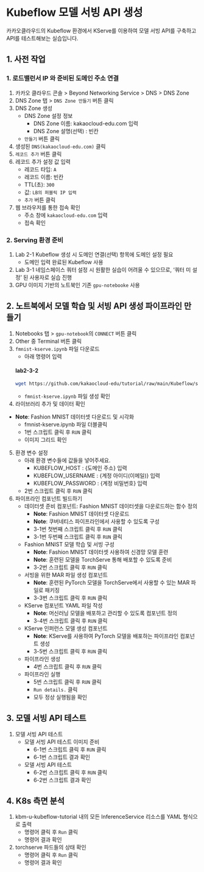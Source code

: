 # Kubeflow 모델 서빙 API 생성
카카오클라우드의 Kubeflow 환경에서 KServe를 이용하여 모델 서빙 API를 구축하고 API를 테스트해보는 실습입니다. 

## 1. 사전 작업

### 1. 로드밸런서 IP 와 준비된 도메인 주소 연결
1. 카카오 클라우드 콘솔 > Beyond Networking Service > DNS > DNS Zone
2. DNS Zone 탭 > `DNS Zone 만들기` 버튼 클릭
3.  DNS Zone 생성
    - DNS Zone 설정 정보
        - DNS Zone 이름: kakaocloud-edu.com 입력
        - DNS Zone 설명(선택) : 빈칸
    - `만들기` 버튼 클릭
4. 생성된 `DNS(kakaocloud-edu.com)` 클릭
5. `레코드 추가` 버튼 클릭
6. 레코드 추가 설정 값 입력
    - 레코드 타입: `A`
    - 레코드 이름: 빈칸
    - TTL(초): `300`
    - 값: `LB의 퍼블릭 IP 입력`
    - `추가` 버튼 클릭
7. 웹 브라우저를 통한 접속 확인
    - 주소 창에 `kakaocloud-edu.com` 입력
    - 접속 확인

### 2. Serving 환경 준비
1. Lab 2-1 Kubeflow 생성 시 도메인 연결(선택) 항목에 도메인 설정 필요
    - 도메인 입력 완료된 Kubeflow 사용
2. Lab 3-1 네임스페이스 쿼터 설정 시 원활한 실습이 어려울 수 있으므로, ‘쿼터 미 설정’ 된 사용자로 실습 진행
3. GPU 이미지 기반의 노트북인 기존 `gpu-notebooke` 사용

## 2. 노트북에서 모델 학습 및 서빙 API 생성 파이프라인 만들기
1. Notebooks 탭 > `gpu-notebook`의 `CONNECT` 버튼 클릭
2. Other 중 Terminal 버튼 클릭
3. `fmnist-kserve.ipynb` 파일 다운로드
    - 아래 명령어 입력
    #### **lab2-3-2**
    ```bash
    wget https://github.com/kakaocloud-edu/tutorial/raw/main/Kubeflow/src/ipynb/fmnist-kserve.ipynb
    ```
    - `fmnist-kserve.ipynb` 파일 생성 확인
5. 라이브러리 추가 및 데이터 확인
  - **Note**: Fashion MNIST 데이터셋 다운로드 및 시각화
    - fmnist-kserve.ipynb 파일 더블클릭
    - 1번 스크립트 클릭 후 `RUN` 클릭
    - 이미지 그리드 확인
5. 환경 변수 설정
    - 아래 환경 변수들에 값들을 넣어주세요.
      - KUBEFLOW_HOST : {도메인 주소} 입력
      - KUBEFLOW_USERNAME : {계정 아이디(이메일)} 입력
      - KUBEFLOW_PASSWORD : {계정 비밀번호} 입력
    - 2번 스크립트 클릭 후 `RUN` 클릭
6. 파이프라인 컴포넌트 빌드하기
    - 데이터셋 준비 컴포넌트: Fashion MNIST 데이터셋을 다운로드하는 함수 정의
        - **Note**: Fashion MNIST 데이터셋 다운로드
        - **Note**: 쿠버네티스 파이프라인에서 사용할 수 있도록 구성
      - 3-1번 첫번째 스크립트 클릭 후 `RUN` 클릭
      - 3-1번 두번째 스크립트 클릭 후 `RUN` 클릭 
    - Fashion MNIST 모델 학습 및 서빙 구성
        - **Note**: Fashion MNIST 데이터셋 사용하여 신경망 모델 훈련
        - **Note**: 훈련된 모델을 TorchServe 통해 배포할 수 있도록 준비
      - 3-2번 스크립트 클릭 후 `RUN` 클릭 
    - 서빙을 위한 MAR 파일 생성 컴포넌트
        - **Note**: 훈련된 PyTorch 모델을 TorchServe에서 사용할 수 있는 MAR 파일로 패키징
      - 3-3번 스크립트 클릭 후 `RUN` 클릭 
    - KServe 컴포넌트 YAML 파일 작성
        - **Note**: 머신러닝 모델을 배포하고 관리할 수 있도록  컴포넌트 정의
      - 3-4번 스크립트 클릭 후 `RUN` 클릭 
    - KServe 인퍼런스 모델 생성 컴포넌트
        - **Note**: KServe를 사용하여 PyTorch 모델을 배포하는 파이프라인 컴포넌트 생성
      - 3-5번 스크립트 클릭 후 `RUN` 클릭
    - 파이프라인 생성
      - 4번 스크립트 클릭 후 `RUN` 클릭
    - 파이프라인 실행
      - 5번 스크립트 클릭 후 `RUN` 클릭
      - `Run details.` 클릭
      - 모두 정상 실행됨을 확인

## 3. 모델 서빙 API 테스트
1. 모델 서빙 API 테스트
    - 모델 서빙 API 테스트 이미지 준비
      - 6-1번 스크립트 클릭 후 `RUN` 클릭
      - 6-1번 스크립트 결과 확인
    - 모델 서빙 API 테스트
      - 6-2번 스크립트 클릭 후 `RUN` 클릭
      - 6-2번 스크립트 결과 확인

## 4. K8s 측면 분석
1. kbm-u-kubeflow-tutorial 내의 모든 InferenceService 리소스를 YAML 형식으로 출력
    - 명령어 클릭 후 `Run` 클릭
    - 명령어 결과 확인
2. torchserve 파드들의 상태 확인
    - 명령어 클릭 후 `Run` 클릭
    - 명령어 결과 확인
